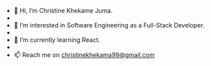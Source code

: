 - 👋 Hi, I’m Christine Khekame Juma.
- 
- 👀 I’m interested in Software Engineering as a Full-Stack Developer.
- 
- 🌱 I’m currently learning React.
- 
- 📫 Reach me on christinekhekama99@gmail.com

<!---
Christine-M9/Christine-M9 is a ✨ special ✨ repository because its `README.md` (this file) appears on your GitHub profile.
You can click the Preview link to take a look at your changes.
--->
